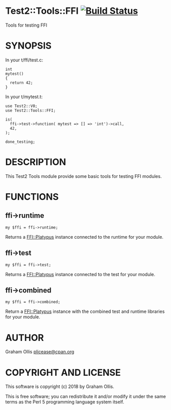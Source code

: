 # Test2::Tools::FFI [![Build Status](https://secure.travis-ci.org/Perl5-FFI/Test2-Tools-FFI.png)](http://travis-ci.org/Perl5-FFI/Test2-Tools-FFI)

Tools for testing FFI

# SYNOPSIS

In your t/ffi/test.c:

    int
    mytest()
    {
      return 42;
    }

In your t/mytest.t:

    use Test2::V0;
    use Test2::Tools::FFI;

    is(
      ffi->test->function( mytest => [] => 'int')->call,
      42,
    );
    
    done_testing;

# DESCRIPTION

This Test2 Tools module provide some basic tools for testing FFI modules.

# FUNCTIONS

## ffi->runtime

    my $ffi = ffi->runtime;

Returns a [FFI::Platypus](https://metacpan.org/pod/FFI::Platypus) instance connected to the runtime for your module.

## ffi->test

    my $ffi = ffi->test;

Returns a [FFI::Platypus](https://metacpan.org/pod/FFI::Platypus) instance connected to the test for your module.

## ffi->combined

    my $ffi = ffi->combined;

Return a [FFI::Platypus](https://metacpan.org/pod/FFI::Platypus) instance with the combined test and runtime libraries for your module.

# AUTHOR

Graham Ollis <plicease@cpan.org>

# COPYRIGHT AND LICENSE

This software is copyright (c) 2018 by Graham Ollis.

This is free software; you can redistribute it and/or modify it under
the same terms as the Perl 5 programming language system itself.

